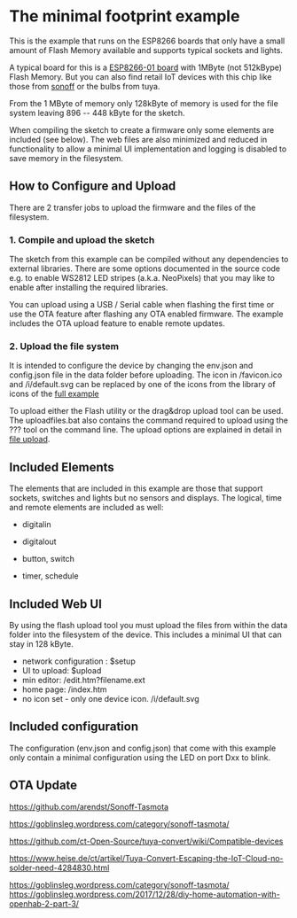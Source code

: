 # The minimal footprint example

This is the example that runs on the ESP8266 boards that only have a small amount of Flash Memory available and supports typical sockets and lights.

A typical board for this is a [ESP8266-01 board](/boards/boardesp01) with 1MByte (not 512kBype) Flash Memory. But you can also find retail IoT devices with this chip
like those from [sonoff](/boards/boardsonoff)
or the bulbs from tuya.

From the 1 MByte of memory only 128kByte of memory is used for the file system leaving 896 -- 448 kByte for the sketch.

When compiling the sketch to create a firmware only some elements are included (see below). The web files are also minimized and reduced in functionality to allow a minimal UI implementation and logging is disabled to save memory in the filesystem.

## How to Configure and Upload

There are 2 transfer jobs to upload the firmware and the files of the filesystem.

### 1. Compile and upload the sketch

The sketch from this example can be compiled without any dependencies to external libraries.
There are some options documented in the source code e.g. to enable WS2812 LED stripes (a.k.a. NeoPixels) that you may like to enable after installing the required libraries.

You can upload using a USB / Serial cable when flashing the first time or use the OTA feature after flashing any OTA enabled firmware.
The example includes the OTA upload feature to enable remote updates.

### 2. Upload the file system

It is intended to configure the device by changing the env.json and config.json file in the data folder before uploading.
The icon in /favicon.ico and /i/default.svg can be replaced by one of the icons from the library of icons of the [full example](/examples/full)

To upload either the Flash utility or the drag&drop upload tool can be used. The uploadfiles.bat also contains the command required to upload using the ??? tool on the command line.
The upload options are explained in detail in [file upload](examples/fileupload).


## Included Elements 

The elements that are included in this example are those that support sockets, switches and lights but no sensors and displays. The logical, time and remote elements are included as well:

* digitalin
* digitalout

* button, switch

* timer, schedule


## Included Web UI

By using the flash upload tool you must upload the files from within the data folder into the filesystem of the device. This includes a minimal UI that can stay in 128 kByte.

* network configuration : $setup
* UI to upload: $upload
* min editor: /edit.htm?filename.ext
* home page: /index.htm
* no icon set - only one device icon. /i/default.svg


## Included configuration

The configuration (env.json and config.json) that come with this example only contain a minimal configuration using the LED on port Dxx to blink.




## OTA Update


https://github.com/arendst/Sonoff-Tasmota

https://goblinsleg.wordpress.com/category/sonoff-tasmota/

https://github.com/ct-Open-Source/tuya-convert/wiki/Compatible-devices

https://www.heise.de/ct/artikel/Tuya-Convert-Escaping-the-IoT-Cloud-no-solder-need-4284830.html

https://goblinsleg.wordpress.com/category/sonoff-tasmota/
https://goblinsleg.wordpress.com/2017/12/28/diy-home-automation-with-openhab-2-part-3/




